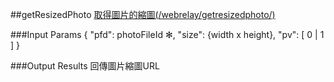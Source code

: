 ##getResizedPhoto
[取得圖片的縮圖(/webrelay/getresizedphoto/)](https://creative.asuscloud.com/content/index.jsp?p=updownload&index=7&len=6&id=9&cid=9)

###Input Params
	{
		"pfd": photoFileId ✻,
		"size": {width x height},
		"pv": [ 0 | 1 ]
	}

###Output Results
	回傳圖片縮圖URL